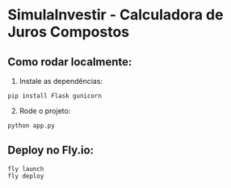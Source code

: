 
# SimulaInvestir - Calculadora de Juros Compostos

## Como rodar localmente:
1. Instale as dependências:
```
pip install Flask gunicorn
```

2. Rode o projeto:
```
python app.py
```

## Deploy no Fly.io:
```
fly launch
fly deploy
```
